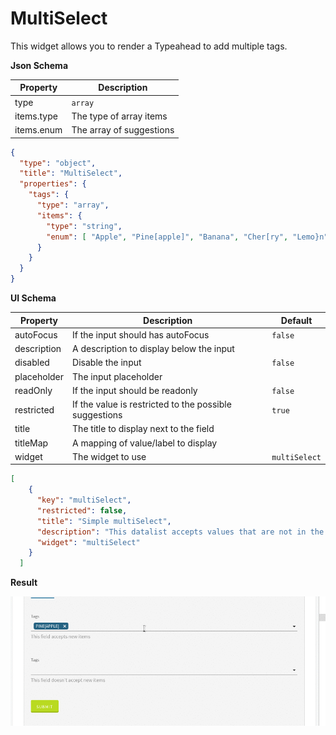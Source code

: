 # MultiSelect

This widget allows you to render a Typeahead to add multiple tags.

**Json Schema**

| Property | Description |
|---|---|
| type | `array` |
| items.type | The type of array items |
| items.enum | The array of suggestions |


```json
{
  "type": "object",
  "title": "MultiSelect",
  "properties": {
    "tags": {
      "type": "array",
      "items": {
        "type": "string",
        "enum": [ "Apple", "Pine[apple]", "Banana", "Cher[ry", "Lemo}n", "Grapefruit" ]
      }
    }
  }
}
```

**UI Schema**

| Property | Description | Default |
|---|---|---|
| autoFocus | If the input should has autoFocus | `false` |
| description | A description to display below the input |  |
| disabled | Disable the input | `false` |
| placeholder | The input placeholder |  |
| readOnly | If the input should be readonly | `false` |
| restricted | If the value is restricted to the possible suggestions | `true` |
| title | The title to display next to the field |  |
| titleMap | A mapping of value/label to display |  |
| widget | The widget to use | `multiSelect` |

```json
[
    {
      "key": "multiSelect",
      "restricted": false,
      "title": "Simple multiSelect",
      "description": "This datalist accepts values that are not in the list of suggestions",
      "widget": "multiSelect"
    }
  ]
```

**Result**

![MultiSelect](screenshot.gif)

